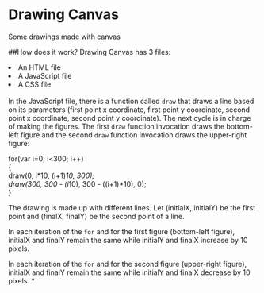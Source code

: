 # Drawing Canvas
Some drawings made with canvas

##How does it work?
Drawing Canvas has 3 files:
<li>An HTML file</li>
<li>A JavaScript file</li>
<li>A CSS file</li>
<br>
In the JavaScript file, there is a function called <code>draw</code> that draws a line based on its parameters 
(first point x coordinate, first point y coordinate, second point x coordinate, second point y coordinate). The next cycle 
is in charge of making the figures. The first <code>draw</code> function invocation draws the bottom-left figure and the second <code>draw</code> function invocation draws the upper-right figure:

for(var i=0; i<300; i++)
<br>
{
<br>
draw(0, i*10, (i+1)*10, 300);
<br>
 draw(300, 300 - (i*10), 300 - ((i+1)*10), 0);
<br>
}

The drawing is made up with different lines. Let (initialX, initialY) be the first point and (finalX, finalY)
be the second point of a line.
<br>

In each iteration of the <code>for</code> and for the first figure (bottom-left figure), initialX and finalY
remain the same while initialY and finalX increase by 10 pixels.
<br>

In each iteration of the <code>for</code> and for the second figure (upper-right figure), initialX and finalY
remain the same while initialY and finalX decrease by 10 pixels. *
